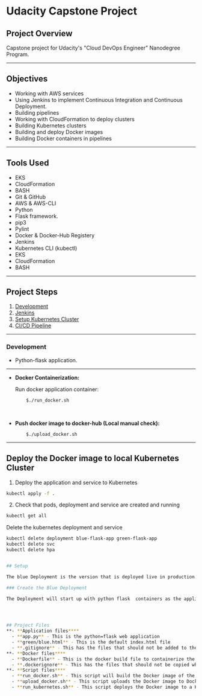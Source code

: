 # Udacity Capstone Project 


## Project Overview

Capstone project for Udacity's "Cloud DevOps Engineer" Nanodegree Program.

<hr>

## Objectives

- Working with  AWS services
- Using Jenkins to implement Continuous Integration and Continuous Deployment.
- Building pipelines
- Working with CloudFormation to deploy clusters
- Building Kubernetes clusters 
- Building and deploy Docker images
- Building Docker containers in pipelines

<hr>

## Tools Used
- EKS
- CloudFormation
- BASH
- Git & GitHub
- AWS & AWS-CLI
- Python
- Flask framework.
- pip3
- Pylint
- Docker & Docker-Hub Registery
- Jenkins
- Kubernetes CLI (kubectl)
- EKS
- CloudFormation
- BASH

<hr>

## Project Steps

1. [Development](#development)
2. [Jenkins](#jenkins)
3. [Setup Kubernetes Cluster](#setup-kubernetes-cluster)
4. [CI/CD Pipeline](#ci/cd-pipeline)

<hr>

### Development

-  Python-flask application.

<hr>

- **Docker Containerization:**

    Run docker application container:

    ```
        $./run_docker.sh
    ```

<br>

- **Push docker image to docker-hub (Local manual check):**

    ```
        $./upload_docker.sh
    ```
<hr>

## Deploy the Docker image to local Kubernetes Cluster
1. Deploy the application and service to Kubernetes
```bash
kubectl apply -f .

```

2. Check that pods, deployment and service are created and running 
```bash
kubectl get all
```

Delete the kubernetes deployment and service
```bash
kubectl delete deployment blue-flask-app green-flask-app
kubectl delete svc
kubectl delete hpa


## Setup

The blue Deployment is the version that is deployed live in production. It can be accessed externally by end users via a Service with type=LoadBalancer

### Create the Blue Deployment

The Deployment will start up with python flask  containers as the application. The Deployment has a `name` and `version` label. This is significant as the Service will use these labels to switch to the green version later.




## Project Files
**- **Application files****
  - **app.py** - This is the python=flask web application
  - **green/blue.html** - This is the default index.html file
  - **.gitignore** - This has the files that should not be added to the git repository
**- **Docker files****
  - **Dockerfile** - This is the docker build file to containerize the app inside Docker
  - **.dockerignore** - This has the files that should not be copied when building the Docker image
**- **Script files****
  - **run_docker.sh** - This script will build the Docker image of the app and run the app inside the container
  - **upload_docker.sh** - This script uploads the Docker image to Docker hub repository
  - **run_kubernetes.sh** - This script deploys the Docker image to a Kubernetes cluster and runs the app in pods.
